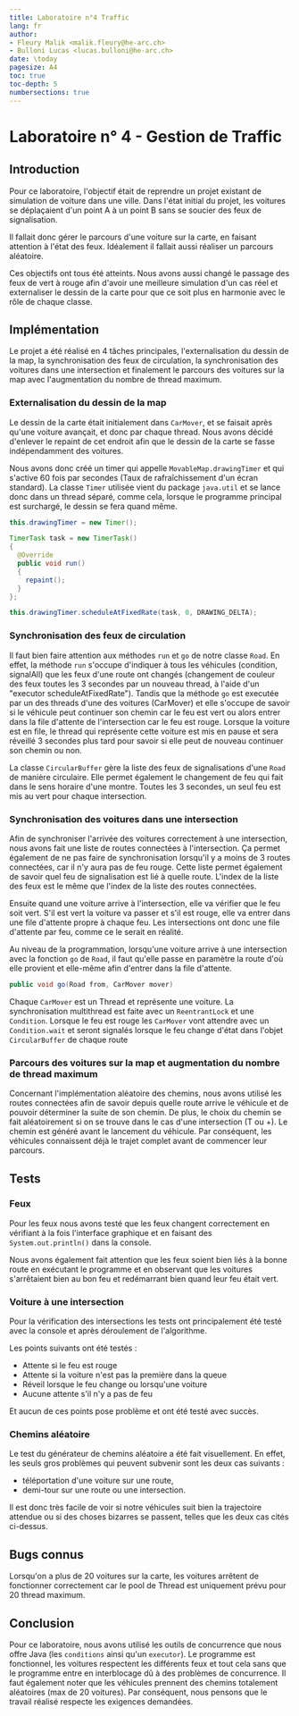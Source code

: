 ```yaml
---
title: Laboratoire n°4 Traffic
lang: fr
author:
- Fleury Malik <malik.fleury@he-arc.ch>
- Bulloni Lucas <lucas.bulloni@he-arc.ch>
date: \today
pagesize: A4
toc: true
toc-depth: 5
numbersections: true
---
```


# Laboratoire n° 4 - Gestion de Traffic

## Introduction

Pour ce laboratoire, l'objectif était de reprendre un projet existant de simulation de voiture dans une ville. Dans l'état initial du projet, les voitures se déplaçaient d'un point A à un point B sans se soucier des feux de signalisation.

Il fallait donc gérer le parcours d'une voiture sur la carte, en faisant attention à l'état des feux. Idéalement il fallait aussi réaliser un parcours aléatoire.

Ces objectifs ont tous été atteints. Nous avons aussi changé le passage des feux de vert à rouge afin d'avoir une meilleure simulation d'un cas réel et externaliser le dessin de la carte pour que ce soit plus en harmonie avec le rôle de chaque classe.

## Implémentation

Le projet a été réalisé en 4 tâches principales, l'externalisation du dessin de la map, la synchronisation des feux de circulation, la synchronisation des voitures dans une intersection et finalement le parcours des voitures sur la map avec l'augmentation du nombre de thread maximum.

### Externalisation du dessin de la map

Le dessin de la carte était initialement dans `CarMover`, et se faisait après qu'une voiture avançait, et donc par chaque thread. Nous avons décidé d'enlever le repaint de cet endroit afin que le dessin de la carte se fasse indépendamment des voitures.

Nous avons donc créé un timer qui appelle `MovableMap.drawingTimer` et qui s'active 60 fois par secondes (Taux de rafraîchissement d'un écran standard). La classe `Timer` utilisée vient du package `java.util` et se lance donc dans un thread séparé, comme cela, lorsque le programme principal est surchargé, le dessin se fera quand même.

```java
this.drawingTimer = new Timer();

TimerTask task = new TimerTask()
{
  @Override
  public void run()
  {
    repaint();
  }
};

this.drawingTimer.scheduleAtFixedRate(task, 0, DRAWING_DELTA);
```

### Synchronisation des feux de circulation

Il faut bien faire attention aux méthodes `run` et `go` de notre classe `Road`. En effet, la méthode `run` s'occupe d'indiquer à tous les véhicules (condition, signalAll) que les feux d'une route ont changés (changement de couleur des feux toutes les 3 secondes par un nouveau thread, à l'aide d'un "executor scheduleAtFixedRate"). Tandis que la méthode `go` est executée par un des threads d'une des voitures (CarMover) et elle s'occupe de savoir si le véhicule peut continuer son chemin car le feu est vert ou alors entrer dans la file d'attente de l'intersection car le feu est rouge. Lorsque la voiture est en file, le thread qui représente cette voiture est mis en pause et sera réveillé 3 secondes plus tard pour savoir si elle peut de nouveau continuer son chemin ou non.

La classe `CircularBuffer` gère la liste des feux de signalisations d'une `Road` de manière circulaire. Elle permet également le changement de feu qui fait dans le sens horaire d'une montre. Toutes les 3 secondes, un seul feu est mis au vert pour chaque intersection.

### Synchronisation des voitures dans une intersection

Afin de synchroniser l'arrivée des voitures correctement à une intersection, nous avons fait une liste de routes connectées à l'intersection. Ça permet également de ne pas faire de synchronisation lorsqu'il y a moins de 3 routes connectées, car il n'y aura pas de feu rouge. Cette liste permet également de savoir quel feu de signalisation est lié à quelle route. L'index de la liste des feux est le même que l'index de la liste des routes connectées.

Ensuite quand une voiture arrive à l'intersection, elle va vérifier que le feu soit vert. S'il est vert la voiture va passer et s'il est rouge, elle va entrer dans une file d'attente propre à chaque feu. Les intersections ont donc une file d'attente par feu, comme ce le serait en réalité.


Au niveau de la programmation, lorsqu'une voiture arrive à une intersection avec la fonction `go` de `Road`, il faut qu'elle passe en paramètre la route d'où elle provient et elle-même afin d'entrer dans la file d'attente.

```java
public void go(Road from, CarMover mover)
```

Chaque `CarMover` est un Thread et représente une voiture. La synchronisation multithread est faite avec un `ReentrantLock` et une `Condition`. Lorsque le feu est rouge les `CarMover` vont attendre avec un `Condition.wait` et seront signalés lorsque le feu change d'état dans l'objet `CircularBuffer` de chaque route


### Parcours des voitures sur la map et augmentation du nombre de thread maximum

Concernant l'implémentation aléatoire des chemins, nous avons utilisé les routes connectées afin de savoir depuis quelle route arrive le véhicule et de pouvoir déterminer la suite de son chemin. De plus, le choix du chemin se fait aléatoirement si on se trouve dans le cas d'une intersection (T ou +). Le chemin est généré avant le lancement du véhicule. Par conséquent, les véhicules connaissent déjà le trajet complet avant de commencer leur parcours.

## Tests

### Feux

Pour les feux nous avons testé que les feux changent correctement en vérifiant à la fois l'interface graphique et en faisant des `System.out.println()` dans la console.

Nous avons également fait attention que les feux soient bien liés à la bonne route en exécutant le programme et en observant que les voitures s'arrêtaient bien au bon feu et redémarrant bien quand leur feu était vert.

### Voiture à une intersection

Pour la vérification des intersections les tests ont principalement été testé avec la console et après déroulement de l'algorithme.

Les points suivants ont été testés :

- Attente si le feu est rouge
- Attente si la voiture n'est pas la première dans la queue
- Réveil lorsque le feu change ou lorsqu'une voiture
- Aucune attente s'il n'y a pas de feu

Et aucun de ces points pose problème et ont été testé avec succès.

### Chemins aléatoire

Le test du générateur de chemins aléatoire a été fait visuellement. En effet, les seuls gros problèmes qui peuvent subvenir sont les deux cas suivants :

- téléportation d'une voiture sur une route,
- demi-tour sur une route ou une intersection.

Il est donc très facile de voir si notre véhicules suit bien la trajectoire attendue ou si des choses bizarres se passent, telles que les deux cas cités ci-dessus.

## Bugs connus

Lorsqu'on a plus de 20 voitures sur la carte, les voitures arrêtent de fonctionner correctement car le pool de Thread est uniquement prévu pour 20 thread maximum.

## Conclusion

Pour ce laboratoire, nous avons utilisé les outils de concurrence que nous offre Java (les `conditions` ainsi qu'un `executor`). Le programme est fonctionnel, les voitures respectent les différents feux et tout cela sans que le programme entre en interblocage dû à des problèmes de concurrence. Il faut également noter que les véhicules prennent des chemins totalement aléatoires (max de 20 voitures). Par conséquent, nous pensons que le travail réalisé respecte les exigences demandées.
